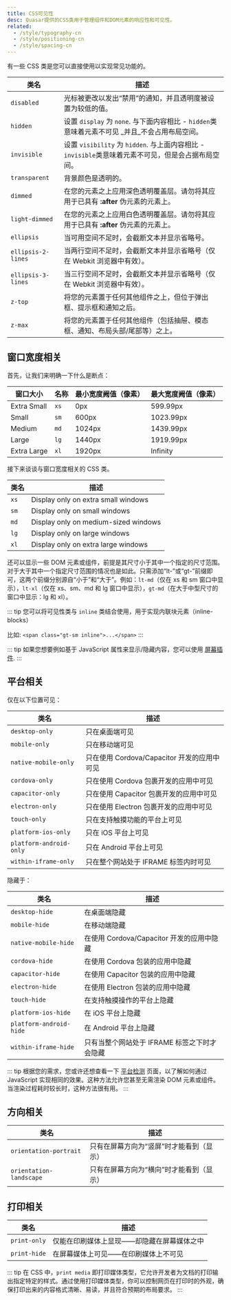```yaml
---
title: CSS可见性
desc: Quasar提供的CSS类用于管理组件和DOM元素的响应性和可见性。
related:
  - /style/typography-cn
  - /style/positioning-cn
  - /style/spacing-cn
---
```

有一些 CSS 类是您可以直接使用以实现常见功能的。

| 类名 | 描述 |
| --- | --- |
| `disabled` | 光标被更改以发出“禁用”的通知，并且透明度被设置为较低的值。 |
| `hidden` | 设置 `display` 为 `none`. 与下面内容相比 - `hidden`类意味着元素不可见 _并且_不会占用布局空间。 |
| `invisible` | 设置 `visibility` 为 `hidden`. 与上面内容相比 - `invisible`类意味着元素不可见，但是会占据布局空间。 |
| `transparent` | 背景颜色是透明的。 |
| `dimmed` | 在您的元素之上应用深色透明覆盖层。请勿将其应用于已具有 **:after** 伪元素的元素上。|
| `light-dimmed` | 在您的元素之上应用白色透明覆盖层。请勿将其应用于已具有 **:after** 伪元素的元素上。 |
| `ellipsis` | 当可用空间不足时，会截断文本并显示省略号。 |
| `ellipsis-2-lines` | 当两行空间不足时，会截断文本并显示省略号（仅在 Webkit 浏览器中有效）。 |
| `ellipsis-3-lines` | 当三行空间不足时，会截断文本并显示省略号（仅在 Webkit 浏览器中有效）。 |
| `z-top` | 将您的元素置于任何其他组件之上，但位于弹出框、提示框和通知之后。 |
| `z-max` | 将您的元素置于任何其他组件（包括抽屉、模态框、通知、布局头部/尾部等）之上。 |

## 窗口宽度相关
首先，让我们来明确一下什么是断点：

| 窗口大小 | 名称 | 最小宽度阙值（像素） | 最大宽度阙值（像素） |
| --- | --- | --- | --- |
| Extra Small | `xs` | 0px | 599.99px |
| Small | `sm` | 600px | 1023.99px |
| Medium | `md` | 1024px | 1439.99px |
| Large | `lg` | 1440px | 1919.99px |
| Extra Large | `xl` | 1920px | Infinity |

接下来谈谈与窗口宽度相关的 CSS 类。

| 类名 | 描述 |
| --- | --- |
| `xs` | Display only on extra small windows |
| `sm` | Display only on small windows |
| `md` | Display only on medium-sized windows |
| `lg` | Display only on large windows |
| `xl` | Display only on extra large windows |

还可以显示一些 DOM 元素或组件，前提是其尺寸小于其中一个指定的尺寸范围。对于大于其中一个指定尺寸范围的情况也是如此。只需添加“lt-”或“gt-”前缀即可，这两个前缀分别源自“小于”和“大于”。例如：`lt-md`（仅在 xs 和 sm 窗口中显示），`lt-xl`（仅在 xs、sm、md 和 lg 窗口中显示），`gt-md`（在大于中型尺寸的窗口中显示：lg 和 xl）。

::: tip
您可以将可见性类与 `inline` 类结合使用，用于实现内联块元素（inline-blocks）

比如: `<span class="gt-sm inline">...</span>`
:::

::: tip
如果您想要例如基于 JavaScript 属性来显示/隐藏内容，您可以使用 [屏幕插件](/options/screen-plugin-cn).
:::

## 平台相关
仅在以下位置可见：

| 类名 | 描述 |
| --- | --- |
| `desktop-only` | 只在桌面端可见 |
| `mobile-only` | 只在移动端可见 |
| `native-mobile-only` | 只在使用 Cordova/Capacitor 开发的应用中可见 |
| `cordova-only` | 只在使用 Cordova 包裹开发的应用中可见 |
| `capacitor-only` | 只在使用 Capacitor 包裹开发的应用中可见 |
| `electron-only` | 只在使用 Electron 包裹开发的应用中可见 |
| `touch-only` | 只在支持触摸功能的平台上可见 |
| `platform-ios-only` | 只在 iOS 平台上可见 |
| `platform-android-only` | 只在 Android 平台上可见 |
| `within-iframe-only` | 只在整个网站处于 IFRAME 标签内时可见 |

隐藏于：

| 类名 | 描述 |
| --- | --- |
| `desktop-hide` | 在桌面端隐藏 |
| `mobile-hide` | 在移动端隐藏 |
| `native-mobile-hide` | 在使用 Cordova/Capacitor 开发的应用中隐藏 |
| `cordova-hide` | 在使用 Cordova 包装的应用中隐藏 |
| `capacitor-hide` | 在使用 Capacitor 包装的应用中隐藏 |
| `electron-hide` | 在使用 Electron 包装的应用中隐藏 |
| `touch-hide` | 在支持触摸操作的平台上隐藏 |
| `platform-ios-hide` | 在 iOS 平台上隐藏 |
| `platform-android-hide` | 在 Android 平台上隐藏 |
| `within-iframe-hide` | 只有当整个网站处于 IFRAME 标签之下时才会隐藏 |

::: tip
根据您的需求，您或许还想查看一下 [平台检测](/options/platform-detection-cn) 页面，以了解如何通过 JavaScript 实现相同的效果。这种方法允许您甚至无需渲染 DOM 元素或组件。当渲染过程耗时较长时，这种方法很有用。
:::

## 方向相关
| 类名 | 描述 |
| --- | --- |
| `orientation-portrait` | 只有在屏幕方向为“竖屏”时才能看到（显示） |
| `orientation-landscape` | 只有在屏幕方向为“横向”时才能看到（显示） |

## 打印相关
| 类名 | 描述 |
| --- | --- |
| `print-only` | 仅能在印刷媒体上显现——却隐藏在屏幕媒体之中 |
| `print-hide` | 在屏幕媒体上可见——在印刷媒体上不可见 |

::: tip
在 CSS 中，`print media` 即打印媒体类型，它允许开发者为文档的打印输出指定特定的样式。通过使用打印媒体类型，你可以控制网页在打印时的外观，确保打印出来的内容格式清晰、易读，并且符合预期的布局要求。
:::
